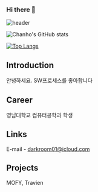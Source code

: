 ### Hi there 👋


![header](https://capsule-render.vercel.app/api?type=wave&color=timeauto&height=300&section=header&text=welcome&fontSize=90)

![Chanho's GitHub stats](https://github-readme-stats.vercel.app/api?username=Darkroom01&show_icons=true&theme=radical)

[![Top Langs](https://github-readme-stats.vercel.app/api/top-langs/?username=Darkroom01&layout=compact)](https://github.com/anuraghazra/github-readme-stats)

## Introduction
안녕하세요.
SW프로세스를 좋아합니다

## Career
영남대학교 컴퓨터공학과 학생

## Links
E-mail - darkroom01@icloud.com

## Projects
MOFY, Travien

<!--
**Darkroom01/Darkroom01** is a ✨ _special_ ✨ repository because its `README.md` (this file) appears on your GitHub profile.

Here are some ideas to get you started:

- 🔭 I’m currently working on ...
- 🌱 I’m currently learning ...
- 👯 I’m looking to collaborate on ...
- 🤔 I’m looking for help with ...
- 💬 Ask me about ...
- 📫 How to reach me: ...
- 😄 Pronouns: ...
- ⚡ Fun fact: ...
-->
